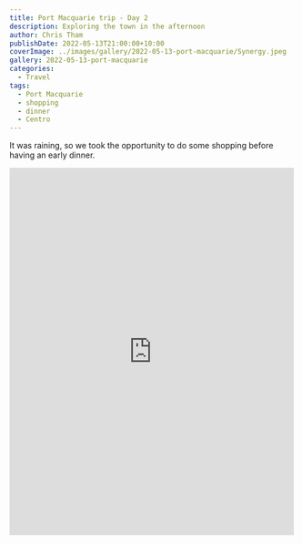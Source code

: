```yaml
---
title: Port Macquarie trip - Day 2
description: Exploring the town in the afternoon
author: Chris Tham
publishDate: 2022-05-13T21:00:00+10:00
coverImage: ../images/gallery/2022-05-13-port-macquarie/Synergy.jpeg
gallery: 2022-05-13-port-macquarie
categories:
  - Travel
tags:
  - Port Macquarie
  - shopping
  - dinner
  - Centro
---
```


It was raining, so we took the opportunity to do some shopping before having an early dinner.

<iframe src="https://www.facebook.com/plugins/post.php?href=https%3A%2F%2Fwww.facebook.com%2Fchris1.tham%2Fposts%2Fpfbid02Ggs5ugGFfgr8PWJxbBAGiXBYavnDFzgHygbFxw1R7LUcgSpWQzdhE4yhegTLgjd3l&show_text=true&width=500" width="500" height="645" style="border:none;overflow:hidden" scrolling="no" frameborder="0" allowfullscreen="true" allow="autoplay; clipboard-write; encrypted-media; picture-in-picture; web-share"></iframe>